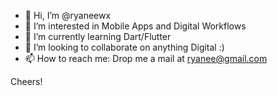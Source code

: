 - 👋 Hi, I’m @ryaneewx
- 👀 I’m interested in Mobile Apps and Digital Workflows
- 🌱 I’m currently learning Dart/Flutter
- 💞️ I’m looking to collaborate on anything Digital :)
- 📫 How to reach me: Drop me a mail at ryanee@gmail.com

Cheers!
